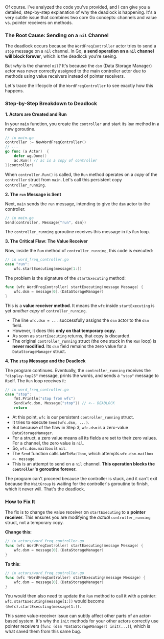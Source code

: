 Of course. I've analyzed the code you've provided, and I can give you a detailed, step-by-step explanation of why the deadlock is happening. It's a very subtle issue that combines two core Go concepts: channels and value vs. pointer receivers on methods.

### The Root Cause: Sending on a `nil` Channel

The deadlock occurs because the `WordFreqController` actor tries to send a `stop` message on a `nil` channel. In Go, **a send operation on a `nil` channel will block forever**, which is the deadlock you're seeing.

But *why* is the channel `nil`? It's because the `dsm` (Data Storage Manager) actor was never correctly assigned to the main controller actor due to methods using value receivers instead of pointer receivers.

Let's trace the lifecycle of the `WordFreqController` to see exactly how this happens.

### Step-by-Step Breakdown to Deadlock

**1. Actors are Created and Run**

In your `main` function, you create the `controller` and start its `Run` method in a new goroutine.

```go
// in main.go
controller := NewWordFreqController()
// ...
go func (a Actor)  {
    defer wg.Done()
    ac.Run() // ac is a copy of controller
}(controller)
```

When `controller.Run()` is called, the `Run` method operates on a *copy* of the `controller` struct from `main`. Let's call this persistent copy `controller_running`.

**2. The `run` Message is Sent**

Next, `main` sends the `run` message, intending to give the `dsm` actor to the controller.

```go
// in main.go
Send(controller, Message{"run", dsm})
```

The `controller_running` goroutine receives this message in its `Run` loop.

**3. The Critical Flaw: The Value Receiver**

Now, inside the `Run` method of `controller_running`, this code is executed:

```go
// in word_freq_controller.go
case "run":
    wfc.startExecuting(message[1:])
```

The problem is the signature of the `startExecuting` method:

```go
func (wfc WordFreqController) startExecuting(message Message) {
    wfc.dsm = message[0].(DataStorageManager)
}
```

This is a **value receiver method**. It means the `wfc` inside `startExecuting` is yet *another copy* of `controller_running`.

*   The line `wfc.dsm = ...` successfully assigns the `dsm` actor to the `dsm` field.
*   However, it does this **only on that temporary copy**.
*   As soon as `startExecuting` returns, that copy is discarded.
*   The original `controller_running` struct (the one stuck in the `Run` loop) is **never modified**. Its `dsm` field remains the zero value for a `DataStorageManager` struct.

**4. The `stop` Message and the Deadlock**

The program continues. Eventually, the `controller_running` receives the `"display-top25"` message, prints the words, and sends a `"stop"` message to itself. The `Run` loop receives it:

```go
// in word_freq_controller.go
case "stop":
    fmt.Println("stop from wfc")
    Send(wfc.dsm, Message{"stop"}) // <-- DEADLOCK
    return
```

*   At this point, `wfc` is our persistent `controller_running` struct.
*   It tries to execute `Send(wfc.dsm, ...)`.
*   But because of the flaw in Step 3, `wfc.dsm` is a zero-value `DataStorageManager`.
*   For a struct, a zero value means all its fields are set to their zero values. For a channel, the zero value is `nil`.
*   So, `wfc.dsm.mailbox` is `nil`.
*   The `Send` function calls `AddToMailbox`, which attempts `wfc.dsm.mailbox <- message`.
*   This is an attempt to send on a `nil` channel. **This operation blocks the `controller`'s goroutine forever.**

The program can't proceed because the controller is stuck, and it can't exit because the `WaitGroup` is waiting for the controller's goroutine to finish, which it never will. That's the deadlock.

### How to Fix It

The fix is to change the value receiver on `startExecuting` to a **pointer receiver**. This ensures you are modifying the *actual* `controller_running` struct, not a temporary copy.

**Change this:**

```go
// in actors/word_freq_controller.go
func (wfc WordFreqController) startExecuting(message Message) {
    wfc.dsm = message[0].(DataStorageManager)
}
```

**To this:**

```go
// in actors/word_freq_controller.go
func (wfc *WordFreqController) startExecuting(message Message) {
    wfc.dsm = message[0].(DataStorageManager)
}
```

You would then also need to update the `Run` method to call it with a pointer: `wfc.startExecuting(message[1:])` would become `(&wfc).startExecuting(message[1:])`.

This same value-receiver issue can subtly affect other parts of an actor-based system. It's why the `init` methods for your other actors correctly use pointer receivers (`func (dsm *DataStorageManager) init(...)`), which is what saved them from this same bug.

